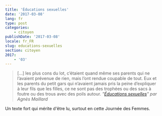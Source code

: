 ```yaml
---
title: 'Éducations sexuelles'
date: '2017-03-08'
lang: fr
type: post
categories:
    - citoyen
publishDate: '2017-03-08'
locale: fr_FR
slug: educations-sexuelles
section: citoyen
2017:
    - '03'
---
```


> [...] les plus cons du lot, c’étaient quand même ses parents qui ne l’avaient prévenue de rien, mais l’ont rendue coupable de tout. Eux et les parents du petit gars qui n’avaient jamais pris la peine d’expliquer à leur fils que les filles, ce ne sont pas des trophées ou des sacs à foutre ou des trous avec des poils autour.
> <cite>"[Éducations sexuelles](http://blog.monolecte.fr/post/2016/11/29/educations-sexuelles)" par Agnès Maillard</cite>

Un texte fort qui mérite d'être lu, surtout en cette Journée des Femmes.